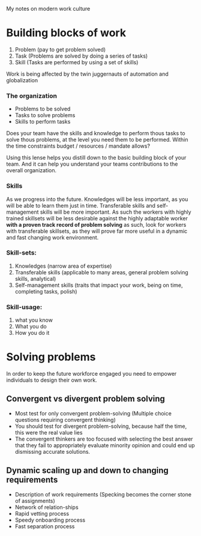 My notes on modern work culture <!--more-->

# Building blocks of work
1. Problem (pay to get problem solved)
2. Task (Problems are solved by doing a series of tasks)
3. Skill (Tasks are performed by using a set of skills)

Work is being affected by the twin juggernauts of automation and globalization

### The organization
- Problems to be solved
- Tasks to solve problems
- Skills to perform tasks

Does your team have the skills and knowledge to perform thous tasks to solve thous problems, at the level you need them to be performed. Within the time constraints budget / resources / mandate allows?

Using this lense helps you distill down to the basic building block of your team. And it can help you understand your teams contributions to the overall organization.

### Skills
As we progress into the future. Knowledges will be less important, as you will be able to learn them just in time. Transferable skills and self-management skills will be more important. As such the workers with highly trained skillsets will be less desirable against the highly adaptable worker **with a proven track record of problem solving** as such, look for workers with transferable skillsets, as they will prove far more useful in a dynamic and fast changing work environment.

### Skill-sets:
1. Knowledges (narrow area of expertise)
2. Transferable skills (applicable to many areas, general problem solving skills, analytical)
3. Self-management skills (traits that impact your work, being on time, completing tasks, polish)

### Skill-usage:
1. what you know
2. What you do
3. How you do it

# Solving problems
In order to keep the future workforce engaged you need to empower individuals to design their own work.

## Convergent vs divergent problem solving
- Most test for only convergent problem-solving (Multiple choice questions requiring convergent thinking)
- You should test for divergent problem-solving, because half the time, this were the real value lies
- The convergent thinkers are too focused with selecting the best answer that they fail to appropriately evaluate minority opinion and could end up dismissing accurate solutions.

## Dynamic scaling up and down to changing requirements
- Description of work requirements (Specking becomes the corner stone of assignments)
- Network of relation-ships
- Rapid vetting process
- Speedy onboarding process
- Fast separation process
